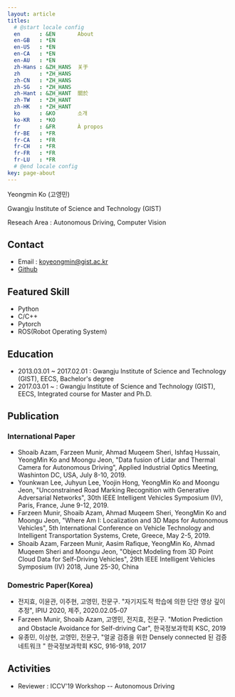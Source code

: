 ```yaml
---
layout: article
titles:
  # @start locale config
  en      : &EN       About
  en-GB   : *EN
  en-US   : *EN
  en-CA   : *EN
  en-AU   : *EN
  zh-Hans : &ZH_HANS  关于
  zh      : *ZH_HANS
  zh-CN   : *ZH_HANS
  zh-SG   : *ZH_HANS
  zh-Hant : &ZH_HANT  關於
  zh-TW   : *ZH_HANT
  zh-HK   : *ZH_HANT
  ko      : &KO       소개
  ko-KR   : *KO
  fr      : &FR       À propos
  fr-BE   : *FR
  fr-CA   : *FR
  fr-CH   : *FR
  fr-FR   : *FR
  fr-LU   : *FR
  # @end locale config
key: page-about
---
```


Yeongmin Ko (고영민)

Gwangju Institute of Science and Technology (GIST)

Reseach Area : Autonomous Driving, Computer Vision

## Contact

- Email : koyeongmin@gist.ac.kr
- [Github](https://github.com/koyeongmin)

## Featured Skill

- Python
- C/C++
- Pytorch
- ROS(Robot Operating System)

## Education

- 2013.03.01 ~ 2017.02.01 : Gwangju Institute of Science and Technology (GIST), EECS, Bachelor's degree
- 2017.03.01 ~  : Gwangju Institute of Science and Technology (GIST), EECS, Integrated course for Master and Ph.D.

## Publication

### International Paper

- Shoaib Azam, Farzeen Munir, Ahmad Muqeem Sheri, Ishfaq Hussain, YeongMin Ko and Moongu Jeon, "Data fusion of Lidar and Thermal Camera for Autonomous Driving",  Applied Industrial Optics Meeting,  Washinton DC, USA,  July 8-10, 2019.
- Younkwan Lee,  Juhyun Lee, Yoojin Hong,  YeongMin Ko and Moongu Jeon, "Unconstrained Road Marking Recognition with Generative Adversarial Networks",  30th IEEE Intelligent Vehicles Symposium (IV), Paris, France, June 9-12, 2019.
- Farzeen Munir, Shoaib Azam, Ahmad Muqeem Sheri, YeongMin Ko and Moongu Jeon, "Where Am I: Localization and 3D Maps for Autonomous Vehicles", 5th International Conference on Vehicle Technology and Intelligent Transportation Systems,  Crete, Greece, May 2-5, 2019.
- Shoaib Azam, Farzeen Munir, Aasim Raﬁque, YeongMin Ko, Ahmad Muqeem Sheri and Moongu Jeon, "Object Modeling from 3D Point Cloud Data for Self-Driving Vehicles", 29th IEEE Intelligent Vehicles Symposium (IV) 2018, June 25-30, China

### Domestric Paper(Korea)

- 전지효, 이윤관, 이주현, 고영민, 전문구. "자기지도적 학습에 의한 단안 영상 깊이 추정", IPIU 2020, 제주, 2020.02.05-07
- Farzeen Munir, Shoaib Azam, 고영민, 전지효, 전문구. "Motion Prediction and Obstacle Avoidance for Self-driving Car", 한국정보과학회 KSC, 2019
- 유종민, 이상현, 고영민, 전문구, "얼굴 검증을 위한 Densely connected 된 검증 네트워크 " 한국정보과학회 KSC, 916-918, 2017

## Activities
- Reviewer : ICCV'19 Workshop -- Autonomous Driving



